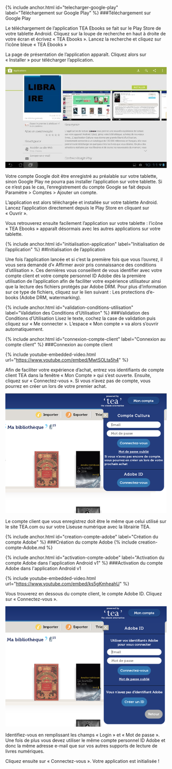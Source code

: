 {% include anchor.html id="telecharger-google-play" label="Téléchargement sur Google Play" %}
###Téléchargement sur Google Play

Le téléchargement de l’application TEA Ebooks se fait sur le Play Store de votre tablette Android. Cliquez sur la loupe de recherche en haut à droite de votre écran et écrivez « TEA Ebooks ». Lancez la recherche et cliquez sur l’icône bleue « TEA Ebooks »

La page de présentation de l’application apparaît. Cliquez alors sur « Installer » pour télécharger l’application.

![](/images/support-tablette-1.jpg)

<p class="warning2">Votre compte Google doit être enregistré au préalable sur votre tablette, sinon Google Play ne pourra pas installer l’application sur votre tablette. Si ce n’est pas le cas, l’enregistrement du compte Google se fait depuis Paramètre > Comptes > Ajouter un compte.</p>

L’application est alors téléchargée et installée sur votre tablette Android. Lancez l’application directement depuis le Play Store en cliquant sur « Ouvrir ».

Vous retrouverez ensuite facilement l’application sur votre tablette : l’icône « TEA Ebooks » apparaît désormais avec les autres applications sur votre tablette.

{% include anchor.html id="initialisation-application" label="Initialisation de l’application" %}
##Initialisation de l’application

Une fois l’application lancée et si c’est la première fois que vous l’ouvrez, il vous sera demandé d’« Affirmer avoir pris connaissance des conditions d’utilisation ». Ces dernières vous conseillent de vous identifier avec votre compte client et votre compte personnel ID Adobe dès la première utilisation de l’application afin de faciliter votre expérience utilisateur ainsi que la lecture des fichiers protégés par Adobe DRM. Pour plus d’information sur ce type de fichiers, cliquez sur le lien suivant : Les protections d’e-books (Adobe DRM, watermarking).

{% include anchor.html id="validation-conditions-utilisation" label="Validation des Conditions d’Utilisation" %}
###Validation des Conditions d’Utilisation
Lisez le texte, cochez la case de validation puis cliquez sur « Me connecter ». L’espace « Mon compte » va alors s’ouvrir automatiquement.

{% include anchor.html id="connexion-compte-client" label="Connexion au compte client" %}
###Connexion au compte client

{% include youtube-embedded-video.html url="https://www.youtube.com/embed/MwtSOLta5h4" %}

Afin de faciliter votre expérience d’achat, entrez vos identifiants de compte client TEA dans la fenêtre « Mon Compte » qui s’est ouverte. Ensuite, cliquez sur « Connectez-vous ». Si vous n’avez pas de compte, vous pourrez en créer un lors de votre premier achat.

![](/images/support-tablette-2.png)

<p class="warning2">Le compte client que vous enregistrez doit être le même que celui utilisé sur le site TEA.com ou sur votre Liseuse numérique avec la librairie TEA.</p>

{% include anchor.html id="creation-compte-adobe" label="Création du compte Adobe" %}
###Création du compte Adobe
{% include creation-compte-Adobe.md %}

{% include anchor.html id="activation-compte-adobe" label="Activation du compte Adobe dans l'application Android v1" %}
###Activation du compte Adobe dans l'application Android v1

{% include youtube-embedded-video.html url="https://www.youtube.com/embed/ks5gKmheahU" %}

Vous trouverez en dessous du compte client, le compte Adobe ID. Cliquez sur « Connectez-vous ».

![](/images/support-tablette-3.png)

Identifiez-vous en remplissant les champs « Login » et « Mot de passe ». Une fois de plus vous devez utiliser le même compte personnel ID Adobe et donc la même adresse e-mail que sur vos autres supports de lecture de livres numériques.

Cliquez ensuite sur « Connectez-vous ». Votre application est initialisée !
